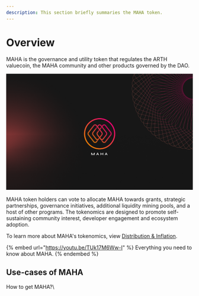 ```yaml
---
description: This section briefly summaries the MAHA token.
---
```


# Overview

MAHA is the governance and utility token that regulates the ARTH valuecoin, the MAHA community and other products governed by the DAO.

![](../.gitbook/assets/image.png)

MAHA token holders can vote to allocate MAHA towards grants, strategic partnerships, governance initiatives, additional liquidity mining pools, and a host of other programs. The tokenomics are designed to promote self-sustaining community interest, developer engagement and ecosystem adoption.

To learn more about MAHA's tokenomics, view [Distribution & Inflation](distribution.md).

{% embed url="https://youtu.be/TUk17M6Ww-I" %}
Everything you need to know about MAHA.
{% endembed %}

## Use-cases of MAHA

How to get MAHA?\

